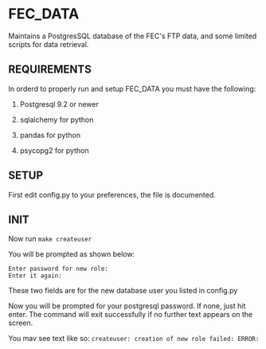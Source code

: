 FEC_DATA
========

Maintains a PostgresSQL database of the FEC's FTP data, and some limited scripts for data retrieval.

REQUIREMENTS
------------

In orderd to properly run and setup FEC_DATA you must have the following:

1) Postgresql 9.2 or newer

2) sqlalchemy for python

3) pandas for python

4) psycopg2 for python

SETUP
-----

First edit config.py to your preferences, the file is documented.

INIT
----

Now run ```make createuser```

You will be prompted as shown below:

```
Enter password for new role: 
Enter it again: 
```

These two fields are for the new database user you listed in config.py

Now you will be prompted for your postgresql password. If none, just hit enter.
The command will exit successfully if no further text appears on the screen. 

You may see text like so:
```createuser: creation of new role failed: ERROR:  role "foo" already exists```

This can be ignored.

Now, run ```make```. 

This will download and extract the files from the FEC's
FTP website (ftp://ftp.fec.gov), then will create new databases based on the 
information provided in your config.py file, and populate those databases with the 
information downloaded from the FEC's website. 

__This process will take several hours if maintaining the entire 1998-2014 year range.__

Errors will be stored in ./db/errors/ if any occur. 

GEO DATA
--------

Run ```make creategeo``` 

This will create a database of geolocation data points to make searching the data easier.

SEARCH AND RETRIEVAL
--------------------
More to come!

